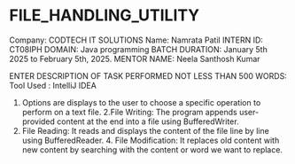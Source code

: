 # FILE_HANDLING_UTILITY
Company: CODTECH IT SOLUTIONS 
Name: Namrata Patil
INTERN ID: CT08IPH
DOMAIN: Java programming
BATCH DURATION: January 5th 2025 to February 5th, 2025.
MENTOR NAME: Neela Santhosh Kumar

ENTER DESCRIPTION OF TASK PERFORMED NOT LESS THAN 500 WORDS:
Tool Used : IntelliJ IDEA
1. Options are displays to the user to choose a specific operation to perform on a text file.
2.File Writing: The program appends user-provided content at the end into a file using BufferedWriter. 
3. File Reading: It reads and displays the content of the file line by line using BufferedReader. 4. File Modification: It replaces old content with new content by searching with the content or word we want to replace.
